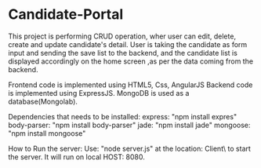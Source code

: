 # Candidate-Portal
This project is performing CRUD operation, wher user can edit, delete, create and update candidate's detail.
User is taking the candidate as form input and sending the save list to the backend, and the candidate list is displayed accordingly on the home screen ,as per the data coming from the backend. 

Frontend code is implemented using HTML5, Css, AngularJS
Backend code is implemented using ExpressJS.
MongoDB is used as a database(Mongolab).


Dependencies that needs to be installed:
express: "npm install expres"
body-parser: "npm install body-parser"
jade: "npm install jade"
mongoose: "npm install mongoose"

How to Run the server:
Use: "node server.js" at the location: Client\  to start the server.
It will run on local HOST: 8080.

